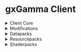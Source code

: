# gxGamma Client

<details>
<summary>Client Core</summary>

<!-- | Name | Version | Web-Site | Source | -->
| Name             | Version | Web-Site                                                                  | Source                                              |
| :--------------- | :-----: | :-----------------------------------------------------------------------: | :-------------------------------------------------: |
| Minecraft Java   | 1.20.1  | [minecraft.net](https://www.minecraft.net/)                               | N/A                                                 |
| Fabric Loader    | 0.16.2  | [fabricmc.net](https://fabricmc.net/)                                     | [GitHub](https://github.com/FabricMC/fabric-loader) |
| Fabric API       | 0.92.2  | [curseforge.com](https://www.curseforge.com/minecraft/mc-mods/fabric-api) | [GitHub](https://github.com/FabricMC/fabric)        |
</details>

<details>
<summary>Modifications</summary>

<!-- | Name | Version | [CurseForge]() | [GitHub]() | Tag | -->
| Name                         | Version | Download                                                                                                   | Source                                                             | Tag          |
| :--------------------------- | :-----: | :--------------------------------------------------------------------------------------------------------: | :----------------------------------------------------------------: | -----------: |
| Cupboard                     | 2.7     | [CurseForge](https://www.curseforge.com/minecraft/mc-mods/cupboard/files/5470034)                          | [GitHub](https://github.com/someaddons/cupboard)                   | Library      |
| Moonlight Lib                | 2.13.0  | [CurseForge](https://www.curseforge.com/minecraft/mc-mods/selene/files/5731104)                            | [GitHub](https://github.com/MehVahdJukaar/Moonlight)               | Library      |
| YetAnotherConfigLib          | 3.5.0   | [CurseForge](https://www.curseforge.com/minecraft/mc-mods/yacl/files/5424129)                              | [GitHub](https://github.com/isXander/YetAnotherConfigLib)          | Library      |
| Balm                         | 7.3.9   | [CurseForge](https://www.curseforge.com/minecraft/mc-mods/balm-fabric/files/5644969)                       | [GitHub](https://github.com/TwelveIterationMods/Balm)              | Library      |
| Fabric Language Kotlin       | 2.0.20  | [CurseForge](https://www.curseforge.com/minecraft/mc-mods/fabric-language-kotlin/files/5733893)            | [GitHub](https://github.com/FabricMC/fabric-language-kotlin)       | Library      |
| TCDCommons API               | 3.12.3  | [CurseForge](https://www.curseforge.com/minecraft/mc-mods/tcdcommons/files/5604689)                        | [GitHub](https://github.com/TheCSMods/mc-tcdcommons)               | Library      |
| ModernFix                    | 5.19.4  | [CurseForge](https://www.curseforge.com/minecraft/mc-mods/modernfix/files/5676012/)                        | [GitHub](https://github.com/embeddedt/ModernFix)                   | Optimization |
| AttributeFix                 | 21.0.4  | [CurseForge](https://www.curseforge.com/minecraft/mc-mods/attributefix/files/4911083)                      | [GitHub](https://github.com/Darkhax-Minecraft/AttributeFix)        | Optimization |
| Connectivity                 | 5.8     | [CurseForge](https://www.curseforge.com/minecraft/mc-mods/connectivity/files/5728629)                      | [GitHub](https://github.com/someaddons/connectivity)               | Optimization |
| Smooth Chunk Save            | 3.6     | [CurseForge](https://www.curseforge.com/minecraft/mc-mods/smooth-chunk-save/files/5138126)                 | [GitHub](https://github.com/someaddons/smoothchunksave)            | Optimization |
| Structure Essentials         | 3.4     | [CurseForge](https://www.curseforge.com/minecraft/mc-mods/structure-essentials-forge-fabric/files/5392624) | [GitHub](https://github.com/someaddons/structureessentials)        | Optimization |
| ImmediatelyFast              | 1.2.21  | [CurseForge](https://www.curseforge.com/minecraft/mc-mods/immediatelyfast/files/5672336)                   | [GitHub](https://github.com/RaphiMC/ImmediatelyFast)               | Optimization |
| Packet Fixer                 | 1.4.2   | [CurseForge](https://www.curseforge.com/minecraft/mc-mods/packet-fixer/files/5416165)                      | [GitHub](https://github.com/TonimatasDEV/PacketFixer)              | Optimization |
| Sodium                       | 0.5.11  | [CurseForge](https://www.curseforge.com/minecraft/mc-mods/sodium/files/5485654)                            | [GitHub](https://github.com/CaffeineMC/sodium-fabric)              | Optimization |
| Sodium Extra                 | 0.5.4   | [CurseForge](https://www.curseforge.com/minecraft/mc-mods/sodium-extra/files/5063875)                      | [GitHub](https://github.com/FlashyReese/sodium-extra-fabric)       | Optimization |
| Reese's Sodium Options       | 1.7.2   | [CurseForge](https://www.curseforge.com/minecraft/mc-mods/reeses-sodium-options/files/5075462)             | [GitHub](https://github.com/FlashyReese/reeses-sodium-options)     | Optimization |
| Iris Shaders                 | 1.7.2   | [CurseForge](https://www.curseforge.com/minecraft/mc-mods/irisshaders/files/5485649)                       | [GitHub](https://github.com/IrisShaders/Iris)                      | Optimization |
| Indium                       | 1.0.34  | [CurseForge](https://www.curseforge.com/minecraft/mc-mods/indium/files/5493195)                            | [GitHub](https://github.com/comp500/Indium)                        | Optimization |
| Lithium                      | 0.11.2  | [CurseForge](https://www.curseforge.com/minecraft/mc-mods/lithium/files/4765724)                           | [GitHub](https://github.com/CaffeineMC/lithium-fabric)             | Optimization |
| Fast Paintings               | 1.2.7   | [CurseForge](https://www.curseforge.com/minecraft/mc-mods/fast-paintings/files/5324823)                    | [GitHub](https://github.com/MehVahdJukaar/FastPaintings)           | Optimization |
| Krypton                      | 0.2.3   | [CurseForge](https://www.curseforge.com/minecraft/mc-mods/krypton/files/4577300)                           | [GitHub](https://github.com/astei/krypton)                         | Optimization |
| Let Me Despawn               | 1.2.1   | [CurseForge](https://www.curseforge.com/minecraft/mc-mods/let-me-despawn/files/5390018)                    | [GitHub](https://github.com/frikinjay/let-me-despawn)              | Optimization |
| Fast IP Ping                 | 1.0.4   | [CurseForge](https://www.curseforge.com/minecraft/mc-mods/fast-ip-ping/files/5666145)                      | [GitHub](https://github.com/Fallen-Breath/fast-ip-ping/)           | Optimization |
| Better Fps - Render Distance | 6.0     | [CurseForge](https://www.curseforge.com/minecraft/mc-mods/better-fps-render-distance-fabric/files/5723259) | [GitHub](https://github.com/someaddons/betterfpsdistances)         | Optimization |
| Entity Culling               | 1.7.0   | [CurseForge](https://www.curseforge.com/minecraft/mc-mods/entityculling/files/5672090)                     | [GitHub](https://github.com/tr7zw/EntityCulling)                   | Optimization |
| BadOptimizations             | 2.1.4   | [CurseForge](https://www.curseforge.com/minecraft/mc-mods/badoptimizations/files/5430253)                  | [GitHub](https://github.com/ItsThosea/BadOptimizations)            | Optimization |
| Ksyxis                       | 1.3.2   | [CurseForge](https://www.curseforge.com/minecraft/mc-mods/ksyxis/files/5419927)                            | [GitHub](https://github.com/VidTu/Ksyxis)                          | Optimization |
| Client Crafting              | 1.8     | [CurseForge](https://www.curseforge.com/minecraft/mc-mods/client-crafting/files/5097011)                   | [GitHub](https://github.com/someaddons/clientcrafting)             | Optimization |
| FPS Reducer                  | 2.5     | [CurseForge](https://www.curseforge.com/minecraft/mc-mods/fps-reducer/files/4578392)                       | No Source                                                          | Optimization |
| Noisium                      | 2.3.0   | [CurseForge](https://www.curseforge.com/minecraft/mc-mods/noisium/files/5650500)                           | [GitHub](https://github.com/Steveplays28/noisium)                  | Optimization |
| Recipe Essentials            | 3.6     | [CurseForge](https://www.curseforge.com/minecraft/mc-mods/recipe-essentials-forge-fabric/files/5581358)    | [GitHub](https://github.com/someaddons/recipeessentials)           | Optimization |
| Max Health Fix               | 12.0.3  | [CurseForge](https://www.curseforge.com/minecraft/mc-mods/max-health-fix/files/5378285)                    | [GitHub](https://github.com/Darkhax-Minecraft/Max-Health-Fix)      | Optimization |
| Spark                        | 1.10.53 | [CurseForge](https://www.curseforge.com/minecraft/mc-mods/spark/files/4738953)                             | [GitHub](https://github.com/lucko/spark)                           | Profiler     |
| Debugify                     | 2.0     | [CurseForge](https://www.curseforge.com/minecraft/mc-mods/debugify/files/4632961)                          | [GitHub](https://github.com/isXander/Debugify)                     | Profiler     |
| Configured                   | 2.2.3   | [CurseForge](https://www.curseforge.com/minecraft/mc-mods/configured/files/5180902)                        | [GitHub](https://github.com/MrCrayfish/Configured)                 | Utility      |
| BetterF3                     | 7.0.2   | [CurseForge](https://www.curseforge.com/minecraft/mc-mods/betterf3/files/4863625)                          | [GitHub](https://github.com/TreyRuffy/BetterF3)                    | Utility      |
| Mod Menu                     | 7.2.2   | [CurseForge](https://www.curseforge.com/minecraft/mc-mods/modmenu/files/5162837)                           | [GitHub](https://github.com/TerraformersMC/ModMenu)                | Utility      |
| Language Reload              | 1.6.1   | [CurseForge](https://www.curseforge.com/minecraft/mc-mods/language-reload/files/5344000)                   | [GitHub](https://github.com/Jerozgen/LanguageReload)               | Utility      |
| Global Packs                 | 1.16.1  | [CurseForge](https://www.curseforge.com/minecraft/mc-mods/drp-global-datapack/files/4570601)               | [GitHub](https://github.com/JTK222/Global-Packs)                   | Utility      |
| Open Loader                  | 19.0.4  | [CurseForge](https://www.curseforge.com/minecraft/mc-mods/open-loader/files/5368593)                       | [GitHub](https://github.com/Darkhax-Minecraft/Open-Loader)         | Utility      |
| NetherPortalFix              | 13.0.1  | [CurseForge](https://www.curseforge.com/minecraft/mc-mods/netherportalfix-fabric/files/4939732)            | [GitHub](https://github.com/TwelveIterationMods/NetherPortalFix)   | Utility      |
| Dark Loading Screen          | 1.6.14  | [CurseForge](https://www.curseforge.com/minecraft/mc-mods/dark-loading-screen/files/4557703)               | [GitHub](https://github.com/A5b84/dark-loading-screen)             | Utility      |
| Log Begone                   | 1.0.8   | [CurseForge](https://www.curseforge.com/minecraft/mc-mods/log-begone/files/4582965)                        | [GitHub](https://github.com/AzureDoom/Log-Begone)                  | Utility      |
| Better Statistics Screen     | 3.12.6  | [CurseForge](https://www.curseforge.com/minecraft/mc-mods/better-stats/files/5607266)                      | [GitHub](https://github.com/TheCSMods/mc-better-stats)             | Utility      |
| Better Trim Tooltips         | 1.0.1   | [CurseForge](https://www.curseforge.com/minecraft/mc-mods/better-trim-tooltips/files/4579455)              | [GitHub](https://github.com/Andrew6rant/Better-Trim-Tooltips)      | Utility      |
| Status Effect Bars           | 1.0.3   | [CurseForge](https://www.curseforge.com/minecraft/mc-mods/status-effect-bars/files/4585394)                | [GitHub](https://github.com/A5b84/status-effect-bars)              | Utility      |
| Inventory Sorting            | 1.9.0   | [CurseForge](https://www.curseforge.com/minecraft/mc-mods/inventory-sorting/files/4597704)                 | [GitHub](https://github.com/kyrptonaught/Inventory-Sorter)         | Utility      |
| Better Ping Display          | 1.1.1   | [CurseForge](https://www.curseforge.com/minecraft/mc-mods/better-ping-display-fabric/files/4592448)        | [GitHub](https://github.com/vladmarica/better-ping-display-fabric) | Utility      |
</details>

<details>
<summary>Datapacks</summary>

<!-- | Name | Version | [Modrinth]() | [GitHub]() | Tag | -->
| Name                             | Version | Download                                                                                 | Source    | Tag       |
| :------------------------------- | :-----: | :--------------------------------------------------------------------------------------: | :-------: | --------: |
| BlazeandCave's Advancements Pack | 1.16.2  | [Modrinth](https://modrinth.com/datapack/blazeandcaves-advancements-pack/version/1.16.2) | No Source | Adventure |
</details>

<details>
<summary>Resourcepacks</summary>

<!-- | Name | Version | [Modrinth]() | [GitHub]() | Tag | -->
| Name              | Version  | Download                                                                              | Source                                                | Tag |
| :---------------- | :------: | :-----------------------------------------------------------------------------------: | :---------------------------------------------------: | --: |
| Default Dark Mode | 2023.7.0 | [Modrinth](https://modrinth.com/resourcepack/default-dark-mode/version/2023.7.0-1.20) | [GitHub](https://github.com/nebuIr/Default-Dark-Mode) | GUI |
</details>

<details>
<summary>Shaderpacks</summary>

<!-- | Name | Version | [Modrinth]() | [GitHub]() | Tag | -->
| Name         | Version | Download                                                         | Source                                               | Tag      |
| :----------- | :-----: | :--------------------------------------------------------------: | :--------------------------------------------------: | -------: |
| Solas Shader | 2.3     | [Modrinth](https://modrinth.com/shader/solas-shader/version/2.3) | [GitHub](https://github.com/Septonious/Solas-Shader) | Lighting |
</details>
